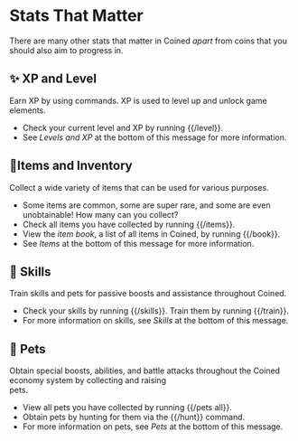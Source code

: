 # Stats That Matter

There are many other stats that matter in Coined *apart* from coins that you should also aim to progress in.

## ✨ XP and Level
Earn XP by using commands. XP is used to level up and unlock game elements.
- Check your current level and XP by running {{/level}}. 
- See *Levels and XP* at the bottom of this message for more information.

## 🎒Items and Inventory
Collect a wide variety of items that can be used for various purposes.
- Some items are common, some are super rare, and some are even unobtainable! How many can you collect?
- Check all items you have collected by running {{/items}}.
- View the *item book*, a list of all items in Coined, by running {{/book}}.
- See *Items* at the bottom of this message for more information.

## 🔮 Skills
Train skills and pets for passive boosts and assistance throughout Coined.
- Check your skills by running {{/skills}}. Train them by running {{/train}}.
- For more information on skills, see *Skills* at the bottom of this message.

## 🦮 Pets
Obtain special boosts, abilities, and battle attacks throughout the Coined economy system by collecting and raising \
pets.
- View all pets you have collected by running {{/pets all}}.
- Obtain pets by hunting for them via the {{/hunt}} command.
- For more information on pets, see *Pets* at the bottom of this message.